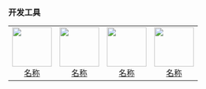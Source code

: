 ### 开发工具

<table>
  <tr>
    <td style="text-align: center;">
      <a href="链接">
        <img src="png/开发工具/图片.png" width="80">
        <br>
        <span>名称</span>
      </a>
    </td>
    <td style="text-align: center;">
      <a href="链接">
        <img src="png/开发工具/图片.png" width="80">
        <br>
        <span>名称</span>
      </a>
    </td>
    <td style="text-align: center;">
      <a href="链接">
        <img src="png/开发工具/图片.png" width="80">
        <br>
        <span>名称</span>
      </a>
    </td>
    <td style="text-align: center;">
      <a href="链接">
        <img src="png/开发工具/图片.png" width="80">
        <br>
        <span>名称</span>
      </a>
    </td>
    </tr>
</table>